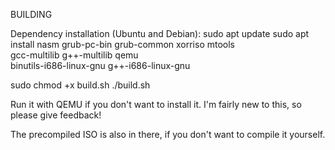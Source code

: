 BUILDING

Dependency installation (Ubuntu and Debian):
sudo apt update
sudo apt install nasm grub-pc-bin grub-common xorriso mtools \
                 gcc-multilib g++-multilib qemu \
                 binutils-i686-linux-gnu g++-i686-linux-gnu

sudo chmod +x build.sh
./build.sh

Run it with QEMU if you don't want to install it. I'm fairly new to this, so please give feedback!

The precompiled ISO is also in there, if you don't want to compile it yourself.
